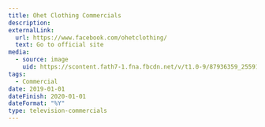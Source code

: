```yaml
---
title: Ohet Clothing Commercials
description: 
externalLink:
  url: https://www.facebook.com/ohetclothing/
  text: Go to official site
media:
  - source: image
    uid: https://scontent.fath7-1.fna.fbcdn.net/v/t1.0-9/87936359_2559132691071136_7071147445039661056_o.jpg?_nc_cat=105&_nc_sid=6e5ad9&_nc_ohc=mxAX6dddm9wAX_FpcFe&_nc_ht=scontent.fath7-1.fna&oh=0fe16705a4e8ba1f345ba91dff1df23b&oe=5ED36299
tags: 
  - Commercial
date: 2019-01-01
dateFinish: 2020-01-01
dateFormat: "%Y"
type: television-commercials
---
```

